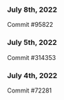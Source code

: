 ### July 8th, 2022

Commit #95822

### July 5th, 2022

Commit #314353


### July 4th, 2022

Commit #72281
